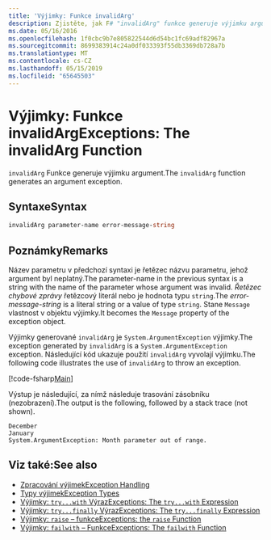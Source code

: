 ```yaml
---
title: 'Výjimky: Funkce invalidArg'
description: Zjistěte, jak F# "invalidArg" funkce generuje výjimku argument.
ms.date: 05/16/2016
ms.openlocfilehash: 1f0cbc9b7e805822544d6d54bc1fc69adf82967a
ms.sourcegitcommit: 8699383914c24a0df033393f55db3369db728a7b
ms.translationtype: MT
ms.contentlocale: cs-CZ
ms.lasthandoff: 05/15/2019
ms.locfileid: "65645503"
---
```

# <a name="exceptions-the-invalidarg-function"></a><span data-ttu-id="fdd57-103">Výjimky: Funkce invalidArg</span><span class="sxs-lookup"><span data-stu-id="fdd57-103">Exceptions: The invalidArg Function</span></span>

<span data-ttu-id="fdd57-104">`invalidArg` Funkce generuje výjimku argument.</span><span class="sxs-lookup"><span data-stu-id="fdd57-104">The `invalidArg` function generates an argument exception.</span></span>

## <a name="syntax"></a><span data-ttu-id="fdd57-105">Syntaxe</span><span class="sxs-lookup"><span data-stu-id="fdd57-105">Syntax</span></span>

```fsharp
invalidArg parameter-name error-message-string
```

## <a name="remarks"></a><span data-ttu-id="fdd57-106">Poznámky</span><span class="sxs-lookup"><span data-stu-id="fdd57-106">Remarks</span></span>

<span data-ttu-id="fdd57-107">Název parametru v předchozí syntaxi je řetězec názvu parametru, jehož argument byl neplatný.</span><span class="sxs-lookup"><span data-stu-id="fdd57-107">The parameter-name in the previous syntax is a string with the name of the parameter whose argument was invalid.</span></span> <span data-ttu-id="fdd57-108">*Řetězec chybové zprávy* řetězcový literál nebo je hodnota typu `string`.</span><span class="sxs-lookup"><span data-stu-id="fdd57-108">The *error-message-string* is a literal string or a value of type `string`.</span></span> <span data-ttu-id="fdd57-109">Stane `Message` vlastnost v objektu výjimky.</span><span class="sxs-lookup"><span data-stu-id="fdd57-109">It becomes the `Message` property of the exception object.</span></span>

<span data-ttu-id="fdd57-110">Výjimky generované `invalidArg` je `System.ArgumentException` výjimky.</span><span class="sxs-lookup"><span data-stu-id="fdd57-110">The exception generated by `invalidArg` is a `System.ArgumentException` exception.</span></span> <span data-ttu-id="fdd57-111">Následující kód ukazuje použití `invalidArg` vyvolají výjimku.</span><span class="sxs-lookup"><span data-stu-id="fdd57-111">The following code illustrates the use of `invalidArg` to throw an exception.</span></span>

[!code-fsharp[Main](../../../../samples/snippets/fsharp/lang-ref-2/snippet6101.fs)]

<span data-ttu-id="fdd57-112">Výstup je následující, za nímž následuje trasování zásobníku (nezobrazení).</span><span class="sxs-lookup"><span data-stu-id="fdd57-112">The output is the following, followed by a stack trace (not shown).</span></span>

```
December
January
System.ArgumentException: Month parameter out of range.
```

## <a name="see-also"></a><span data-ttu-id="fdd57-113">Viz také:</span><span class="sxs-lookup"><span data-stu-id="fdd57-113">See also</span></span>

- [<span data-ttu-id="fdd57-114">Zpracování výjimek</span><span class="sxs-lookup"><span data-stu-id="fdd57-114">Exception Handling</span></span>](index.md)
- [<span data-ttu-id="fdd57-115">Typy výjimek</span><span class="sxs-lookup"><span data-stu-id="fdd57-115">Exception Types</span></span>](exception-types.md)
- [<span data-ttu-id="fdd57-116">Výjimky: `try...with` Výraz</span><span class="sxs-lookup"><span data-stu-id="fdd57-116">Exceptions: The `try...with` Expression</span></span>](the-try-with-expression.md)
- [<span data-ttu-id="fdd57-117">Výjimky: `try...finally` Výraz</span><span class="sxs-lookup"><span data-stu-id="fdd57-117">Exceptions: The `try...finally` Expression</span></span>](the-try-finally-expression.md)
- [<span data-ttu-id="fdd57-118">Výjimky: `raise` – funkce</span><span class="sxs-lookup"><span data-stu-id="fdd57-118">Exceptions: the `raise` Function</span></span>](the-raise-function.md)
- [<span data-ttu-id="fdd57-119">Výjimky: `failwith` – Funkce</span><span class="sxs-lookup"><span data-stu-id="fdd57-119">Exceptions: The `failwith` Function</span></span>](the-failwith-function.md)
